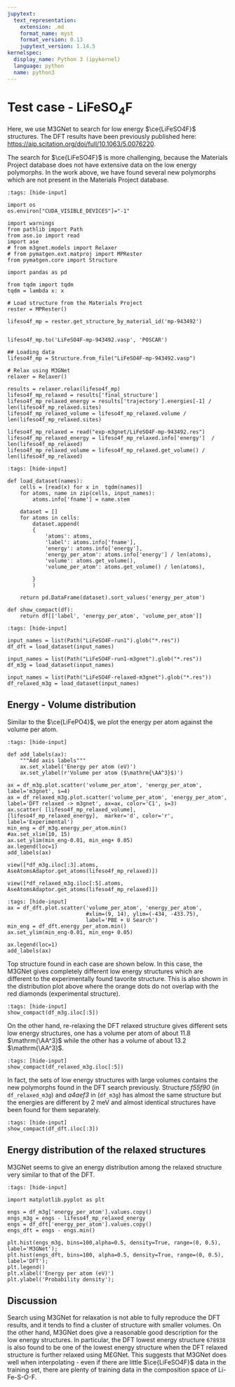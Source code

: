 ```yaml
---
jupytext:
  text_representation:
    extension: .md
    format_name: myst
    format_version: 0.13
    jupytext_version: 1.14.5
kernelspec:
  display_name: Python 3 (ipykernel)
  language: python
  name: python3
---
```


# Test case - $\mathrm{LiFeSO_4F}$

Here, we use M3GNet to search for low energy $\ce{LiFeSO4F}$ structures. 
The DFT results have been previously published here: https://aip.scitation.org/doi/full/10.1063/5.0076220.

The search for $\ce{LiFeSO4F}$ is more challenging, 
because the Materials Project database does not have extensive data on the low energy polymorphs.
In the work above, we have found several new polymorphs which are not present in the Materials Project database.

```{code-cell} ipython3
:tags: [hide-input]

import os
os.environ["CUDA_VISIBLE_DEVICES"]="-1"    

import warnings
from pathlib import Path
from ase.io import read
import ase
# from m3gnet.models import Relaxer
# from pymatgen.ext.matproj import MPRester
from pymatgen.core import Structure

import pandas as pd

from tqdm import tqdm
tqdm = lambda x: x
```

```{raw-cell}
# Load structure from the Materials Project
rester = MPRester()

lifeso4f_mp = rester.get_structure_by_material_id('mp-943492')


lifeso4f_mp.to('LiFeSO4F-mp-943492.vasp', 'POSCAR')
```


```{code-cell} ipython3
## Loading data
lifeso4f_mp = Structure.from_file("LiFeSO4F-mp-943492.vasp")
```

```{raw-cell}
# Relax using M3GNet
relaxer = Relaxer()

results = relaxer.relax(lifeso4f_mp)
lifeso4f_mp_relaxed = results['final_structure']
lifeso4f_mp_relaxed_energy = results['trajectory'].energies[-1] / len(lifeso4f_mp_relaxed.sites)
lifeso4f_mp_relaxed_volume = lifeso4f_mp_relaxed.volume / len(lifeso4f_mp_relaxed.sites)
```

```{code-cell} ipython3
lifeso4f_mp_relaxed = read("exp-m3gnet/LiFeSO4F-mp-943492.res")
lifeso4f_mp_relaxed_energy = lifeso4f_mp_relaxed.info['energy']  / len(lifeso4f_mp_relaxed)
lifeso4f_mp_relaxed_volume = lifeso4f_mp_relaxed.get_volume() / len(lifeso4f_mp_relaxed)
```

```{code-cell} ipython3
:tags: [hide-input]

def load_dataset(names):
    cells = [read(x) for x in  tqdm(names)]
    for atoms, name in zip(cells, input_names):
        atoms.info['fname'] = name.stem

    dataset = []
    for atoms in cells:
        dataset.append(
        {
            'atoms': atoms,
            'label': atoms.info['fname'],
            'energy': atoms.info['energy'],
            'energy_per_atom': atoms.info['energy'] / len(atoms),
            'volume': atoms.get_volume(),
            'volume_per_atom': atoms.get_volume() / len(atoms),

        }
        )

    return pd.DataFrame(dataset).sort_values('energy_per_atom')

def show_compact(df):
    return df[['label', 'energy_per_atom', 'volume_per_atom']]
```

```{code-cell} ipython3
:tags: [hide-input]

input_names = list(Path("LiFeSO4F-run1").glob("*.res"))
df_dft = load_dataset(input_names)

input_names = list(Path("LiFeSO4F-run1-m3gnet").glob("*.res"))
df_m3g = load_dataset(input_names)

input_names = list(Path("LiFeSO4F-relaxed-m3gnet").glob("*.res"))
df_relaxed_m3g = load_dataset(input_names)
```

## Energy - Volume distribution

Similar to the $\ce{LiFePO4}$, we plot the energy per atom against the volume per atom.

```{code-cell} ipython3
:tags: [hide-input]

def add_labels(ax):
    """Add axis labels"""
    ax.set_xlabel('Energy per atom (eV)')
    ax.set_ylabel(r'Volume per atom ($\mathrm{\AA^3}$)')

ax = df_m3g.plot.scatter('volume_per_atom', 'energy_per_atom', label='m3gnet', s=4)
ax = df_relaxed_m3g.plot.scatter('volume_per_atom', 'energy_per_atom', label='DFT relaxed -> m3gnet', ax=ax, color='C1', s=3)
ax.scatter( [lifeso4f_mp_relaxed_volume], [lifeso4f_mp_relaxed_energy],  marker='d', color='r', label='Experimental')
min_eng = df_m3g.energy_per_atom.min()
#ax.set_xlim(10, 15)
ax.set_ylim(min_eng-0.01, min_eng+ 0.05)
ax.legend(loc=1)
add_labels(ax)
```

```{raw-cell}
view([*df_m3g.iloc[:3].atoms, AseAtomsAdaptor.get_atoms(lifeso4f_mp_relaxed)])
```

```{raw-cell}
view([*df_relaxed_m3g.iloc[:5].atoms, AseAtomsAdaptor.get_atoms(lifeso4f_mp_relaxed)])
```

```{code-cell} ipython3
:tags: [hide-input]
ax = df_dft.plot.scatter('volume_per_atom', 'energy_per_atom', 
                         #xlim=(9, 14), ylim=(-434, -433.75), 
                         label='PBE + U Search')
min_eng = df_dft.energy_per_atom.min()
ax.set_ylim(min_eng-0.01, min_eng+ 0.05)

ax.legend(loc=1)
add_labels(ax)
```

Top structure found in each case are shown below.
In this case, the M3GNet gives completely different low energy structures which are
different to the experimentally found tavorite structure.
This is also shown in the distribution plot above where the orange dots
do not overlap with the red diamonds (experimental structure).

```{code-cell} ipython3
:tags: [hide-input]
show_compact(df_m3g.iloc[:5])
```

On the other hand, re-relaxing the DFT relaxed structure gives different sets low energy structures,
one has a volume per atom of about 11.8 $\mathrm{\AA^3}$ while the other has a volume of about 13.2 $\mathrm{\AA^3}$.

```{code-cell} ipython3
:tags: [hide-input]
show_compact(df_relaxed_m3g.iloc[:5])
```

In fact, the sets of low energy structures with large volumes contains the new polymorphs found in the
DFT search previously.
Structure *f55f90* (in `df_relaxed_m3g`) and *a4aef3* in (`df_m3g`) has almost the same structure but the energies are different by 2 meV and almost identical structures have been found for them separately.  

```{code-cell} ipython3
:tags: [hide-input]
show_compact(df_dft.iloc[:3])
```


## Energy distribution of the relaxed structures

M3GNet seems to give an energy distribution among the relaxed structure very similar to 
that of the DFT.

```{code-cell} ipython3
:tags: [hide-input]

import matplotlib.pyplot as plt

engs = df_m3g['energy_per_atom'].values.copy()
engs_m3g = engs - lifeso4f_mp_relaxed_energy
engs = df_dft['energy_per_atom'].values.copy()
engs_dft = engs - engs.min()

plt.hist(engs_m3g, bins=100,alpha=0.5, density=True, range=(0, 0.5), label='M3GNet');
plt.hist(engs_dft, bins=100, alpha=0.5, density=True, range=(0, 0.5), label='DFT');
plt.legend()
plt.xlabel('Energy per atom (eV)')
plt.ylabel('Probability density');
```

## Discussion

Search using M3GNet for relaxation is not able to fully reproduce the DFT results, 
and it tends to find a cluster of structure with smaller volumes.
On the other hand, M3GNet does give a reasonable good description for the low energy structures. 
In particular, the DFT lowest energy structure `678938` is also found to be one of the lowest energy structure when
the DFT relaxed structure is further relaxed using M£GNet.
This suggests that M3GNet does well when interpolating - even if there are little $\ce{LiFeSO4F}$ data in the training set, 
there are plenty of training data in the composition space of Li-Fe-S-O-F.